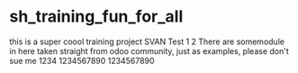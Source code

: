 # sh_training_fun_for_all
this is a super coool training project 
SVAN Test 1
2
There are somemodule in here taken straight from odoo community, just as examples, please don't sue me
1234
1234567890
1234567890
